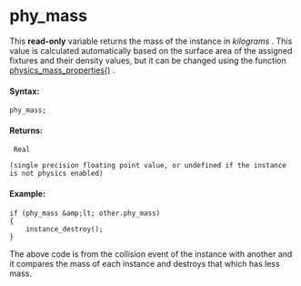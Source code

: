 # phy_mass

This **read-only** variable returns the mass of the instance in
*kilograms* . This value is calculated automatically based on the
surface area of the assigned fixtures and their density values, but it
can be changed using the function
[physics_mass_properties()](../physics_mass_properties) .

#### Syntax:

``` gml
phy_mass;
```

#### Returns:

``` gml
 Real

(single precision floating point value, or undefined if the instance is not physics enabled)
```

#### Example:

``` gml
if (phy_mass &amp;lt; other.phy_mass)
{
    instance_destroy();
}
```

The above code is from the collision event of the instance with another
and it compares the mass of each instance and destroys that which has
less mass.
